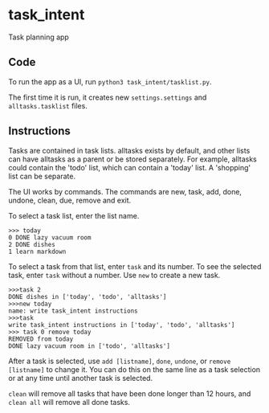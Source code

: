 # task_intent
Task planning app

## Code
To run the app as a UI, run `python3 task_intent/tasklist.py`.

The first time it is run, it creates new `settings.settings` and `alltasks.tasklist` files.

## Instructions
Tasks are contained in task lists. alltasks exists by default, and other lists can have alltasks as a parent or be stored separately.
For example, alltasks could contain the 'todo' list, which can contain a 'today' list. A 'shopping' list can be separate.

The UI works by commands. The commands are new, task, add, done, undone, clean, due, remove and exit.

To select a task list, enter the list name.
~~~~
>>> today
0 DONE lazy vacuum room
2 DONE dishes
1 learn markdown
~~~~

To select a task from that list, enter `task` and its number. To see the selected task, enter `task` without a number.
Use `new` to create a new task.
```
>>>task 2
DONE dishes in ['today', 'todo', 'alltasks']
>>>new today
name: write task_intent instructions
>>>task
write task_intent instructions in ['today', 'todo', 'alltasks']
>>> task 0 remove today
REMOVED from today
DONE lazy vacuum room in ['todo', 'alltasks']
```
After a task is selected, use `add [listname]`, `done`, `undone`, or `remove [listname]` to change it. 
You can do this on the same line as a task selection or at any time until another task is selected.

`clean` will remove all tasks that have been done longer than 12 hours, and `clean all` will remove all done tasks.
